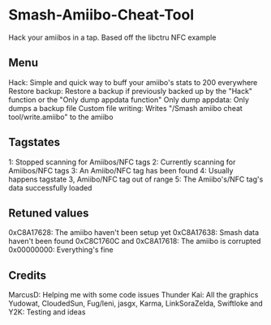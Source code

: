 # Smash-Amiibo-Cheat-Tool
Hack your amiibos in a tap.
Based off the libctru NFC example

## Menu
Hack: Simple and quick way to buff your amiibo's stats to 200 everywhere
Restore backup: Restore a backup if previously backed up by the "Hack" function or the "Only dump appdata function"
Only dump appdata: Only dumps a backup file
Custom file writing: Writes "/Smash amiibo cheat tool/write.amiibo" to the amiibo

## Tagstates
1: Stopped scanning for Amiibos/NFC tags
2: Currently scanning for Amiibos/NFC tags
3: An Amiibo/NFC tag has been found
4: Usually happens tagstate 3, Amiibo/NFC tag out of range
5: The Amiibo's/NFC tag's data successfully loaded

## Retuned values
0xC8A17628: The amiibo haven't been setup yet
0xC8A17638: Smash data haven't been found
0xC8C1760C and 0xC8A17618: The amiibo is corrupted
0x00000000: Everything's fine

## Credits
MarcusD: Helping me with some code issues
Thunder Kai: All the graphics
Yudowat, CloudedSun, Fug/leni, jasgx, Karma, LinkSoraZelda, Swiftloke and Y2K: Testing and ideas
